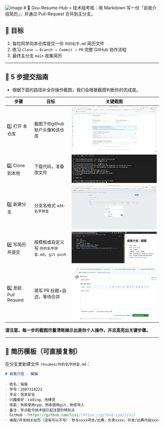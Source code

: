 <img width="505" height="27" alt="image" src="https://github.com/user-attachments/assets/208f9c3f-c8c0-4abd-bbf5-761969ad362c" />
# 📄 Gxu-Resume-Hub
&gt; 技术组考核：用 Markdown 写一份「自我介绍简历」，并通过 Pull-Request 合并到主分支。

## 🎯 目标
1. 每位同学向本仓库提交一份 `你的名字.md` 简历文件  
2. 练习 `Clone → Branch → Commit → PR` 完整 GitHub 协作流程  
3. 最终主分支 `main` 收集简历

---

## 🚀 5 步提交指南
* 根据下面的路径补全你操作截图，我们会根据截图判断你的完成度。

| 步骤 | 目标 | 关键截图 |
|----|----|----|
| 1️⃣ 打开 本仓库 | 截图下你github账户头像和该仓库 | ![cut](docs/img/1-cut.png) |
| 2️⃣ Clone 到本地 | 下载代码，准备改文件 | ![clone](docs/img/2-clone.png) |
| 3️⃣ 新建分支 | 分支名格式 `add-名字拼音` | ![branch](docs/img/3-branch.png) |
| 4️⃣ 写简历并提交 | 按模板或自定义写 `你的名字拼音.md`，`git push` | ![commit](docs/img/4-commit.png) |
| 5️⃣ 发起 Pull Request | 填写 PR 标题+自述，等待合并 | ![pr](docs/img/5-pr.png) |


**请注意，每一步的截图尽量清晰展示出是你个人操作，并且高亮出关键步骤。**

---

## 📝 简历模板（可直接复制）
在分支里新建文件 `resumes/你的名字拼音.md`：

```markdown
# 自我介绍 - 猫猫

- 姓名：猫猫
- 学号：2007310222  
- 专业：信息安全 
- 兴趣爱好：coding、地缚灵
- 技能：熟练使用cpp，熟练使用git，熟练骂人
- 备注：写点能令技术组引起注意的特别点
- GitHub：[https://github.com/lisi](https://github.com/lisi)
- 编程/开发相关经历（没有可以不写）：参与xxxx项目/比赛，负责xxxx，开发/比赛内容xxxx
